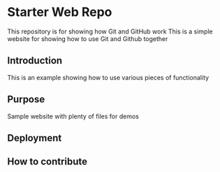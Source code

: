 # Starter Web Repo

This repository is for showing how Git and GitHub work
This is a simple website for showing how to use Git and Github together

## Introduction

This is an example showing how to use various pieces of functionality

## Purpose

Sample website with plenty of files for demos

## Deployment

## How to contribute